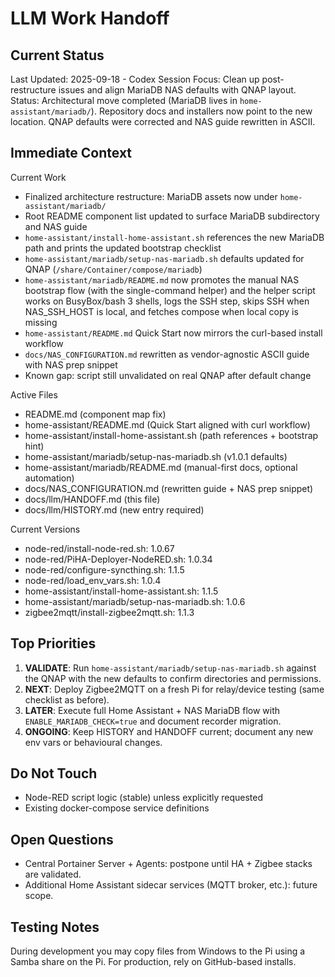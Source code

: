 # LLM Work Handoff

## Current Status

Last Updated: 2025-09-18 - Codex
Session Focus: Clean up post-restructure issues and align MariaDB NAS defaults with QNAP layout.
Status: Architectural move completed (MariaDB lives in `home-assistant/mariadb/`). Repository docs and installers now point to the new location. QNAP defaults were corrected and NAS guide rewritten in ASCII.

## Immediate Context

Current Work
- Finalized architecture restructure: MariaDB assets now under `home-assistant/mariadb/`
- Root README component list updated to surface MariaDB subdirectory and NAS guide
- `home-assistant/install-home-assistant.sh` references the new MariaDB path and prints the updated bootstrap checklist
- `home-assistant/mariadb/setup-nas-mariadb.sh` defaults updated for QNAP (`/share/Container/compose/mariadb`)
- `home-assistant/mariadb/README.md` now promotes the manual NAS bootstrap flow (with the single-command helper) and the helper script works on BusyBox/bash 3 shells, logs the SSH step, skips SSH when NAS_SSH_HOST is local, and fetches compose when local copy is missing
- `home-assistant/README.md` Quick Start now mirrors the curl-based install workflow
- `docs/NAS_CONFIGURATION.md` rewritten as vendor-agnostic ASCII guide with NAS prep snippet
- Known gap: script still unvalidated on real QNAP after default change

Active Files
- README.md (component map fix)
- home-assistant/README.md (Quick Start aligned with curl workflow)
- home-assistant/install-home-assistant.sh (path references + bootstrap hint)
- home-assistant/mariadb/setup-nas-mariadb.sh (v1.0.1 defaults)
- home-assistant/mariadb/README.md (manual-first docs, optional automation)
- docs/NAS_CONFIGURATION.md (rewritten guide + NAS prep snippet)
- docs/llm/HANDOFF.md (this file)
- docs/llm/HISTORY.md (new entry required)

Current Versions
- node-red/install-node-red.sh: 1.0.67
- node-red/PiHA-Deployer-NodeRED.sh: 1.0.34
- node-red/configure-syncthing.sh: 1.1.5
- node-red/load_env_vars.sh: 1.0.4
- home-assistant/install-home-assistant.sh: 1.1.5
- home-assistant/mariadb/setup-nas-mariadb.sh: 1.0.6
- zigbee2mqtt/install-zigbee2mqtt.sh: 1.1.3

## Top Priorities

1) **VALIDATE**: Run `home-assistant/mariadb/setup-nas-mariadb.sh` against the QNAP with the new defaults to confirm directories and permissions.
2) **NEXT**: Deploy Zigbee2MQTT on a fresh Pi for relay/device testing (same checklist as before).
3) **LATER**: Execute full Home Assistant + NAS MariaDB flow with `ENABLE_MARIADB_CHECK=true` and document recorder migration.
4) **ONGOING**: Keep HISTORY and HANDOFF current; document any new env vars or behavioural changes.

## Do Not Touch

- Node-RED script logic (stable) unless explicitly requested
- Existing docker-compose service definitions

## Open Questions

- Central Portainer Server + Agents: postpone until HA + Zigbee stacks are validated.
- Additional Home Assistant sidecar services (MQTT broker, etc.): future scope.

## Testing Notes

During development you may copy files from Windows to the Pi using a Samba share on the Pi. For production, rely on GitHub-based installs.
